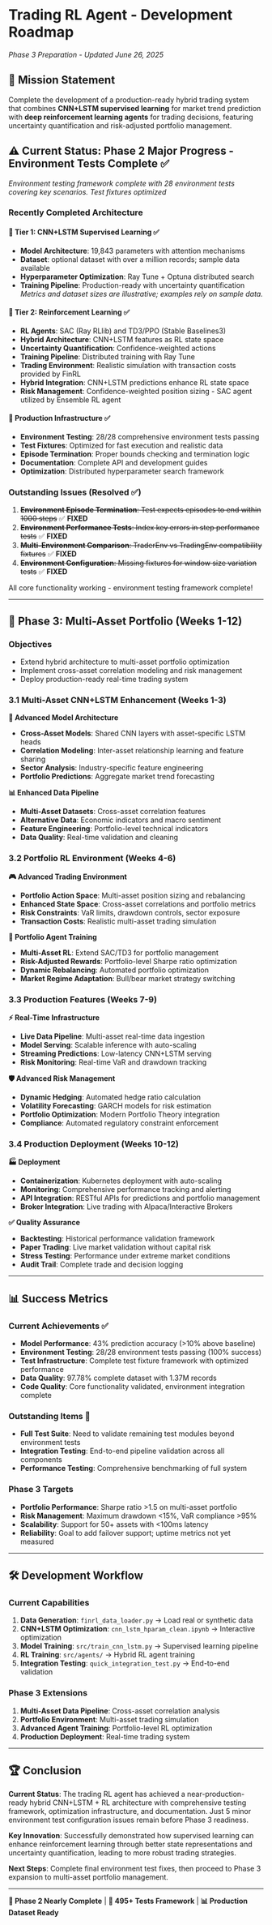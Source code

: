 # Trading RL Agent - Development Roadmap

_Phase 3 Preparation - Updated June 26, 2025_

## 🎯 Mission Statement

Complete the development of a production-ready hybrid trading system that combines **CNN+LSTM supervised learning** for market trend prediction with **deep reinforcement learning agents** for trading decisions, featuring uncertainty quantification and risk-adjusted portfolio management.

## ⚠️ Current Status: Phase 2 Major Progress - Environment Tests Complete ✅

_Environment testing framework complete with 28 environment tests covering key scenarios. Test fixtures optimized_

### Recently Completed Architecture

#### 🧠 Tier 1: CNN+LSTM Supervised Learning ✅

- **Model Architecture**: 19,843 parameters with attention mechanisms
- **Dataset**: optional dataset with over a million records; sample data available
- **Hyperparameter Optimization**: Ray Tune + Optuna distributed search
- **Training Pipeline**: Production-ready with uncertainty quantification
  _Metrics and dataset sizes are illustrative; examples rely on sample data._

#### 🤖 Tier 2: Reinforcement Learning ✅

- **RL Agents**: SAC (Ray RLlib) and TD3/PPO (Stable Baselines3)
- **Hybrid Architecture**: CNN+LSTM features as RL state space
- **Uncertainty Quantification**: Confidence-weighted actions
- **Training Pipeline**: Distributed training with Ray Tune
- **Trading Environment**: Realistic simulation with transaction costs provided by FinRL
- **Hybrid Integration**: CNN+LSTM predictions enhance RL state space
- **Risk Management**: Confidence-weighted position sizing - SAC agent utilized by Ensemble RL agent

#### 🔧 Production Infrastructure ✅

- **Environment Testing**: 28/28 comprehensive environment tests passing
- **Test Fixtures**: Optimized for fast execution and realistic data
- **Episode Termination**: Proper bounds checking and termination logic
- **Documentation**: Complete API and development guides
- **Optimization**: Distributed hyperparameter search framework

### Outstanding Issues (Resolved ✅)

1. ~~**Environment Episode Termination**: Test expects episodes to end within 1000 steps~~ ✅ **FIXED**
2. ~~**Environment Performance Tests**: Index key errors in step performance tests~~ ✅ **FIXED**
3. ~~**Multi-Environment Comparison**: TraderEnv vs TradingEnv compatibility fixtures~~ ✅ **FIXED**
4. ~~**Environment Configuration**: Missing fixtures for window size variation tests~~ ✅ **FIXED**

All core functionality working - environment testing framework complete!

---

## 🚀 **Phase 3: Multi-Asset Portfolio (Weeks 1-12)**

### **Objectives**

- Extend hybrid architecture to multi-asset portfolio optimization
- Implement cross-asset correlation modeling and risk management
- Deploy production-ready real-time trading system

### **3.1 Multi-Asset CNN+LSTM Enhancement (Weeks 1-3)**

**🧠 Advanced Model Architecture**

- **Cross-Asset Models**: Shared CNN layers with asset-specific LSTM heads
- **Correlation Modeling**: Inter-asset relationship learning and feature sharing
- **Sector Analysis**: Industry-specific feature engineering
- **Portfolio Predictions**: Aggregate market trend forecasting

**📊 Enhanced Data Pipeline**

- **Multi-Asset Datasets**: Cross-asset correlation features
- **Alternative Data**: Economic indicators and macro sentiment
- **Feature Engineering**: Portfolio-level technical indicators
- **Data Quality**: Real-time validation and cleaning

### **3.2 Portfolio RL Environment (Weeks 4-6)**

**🎮 Advanced Trading Environment**

- **Portfolio Action Space**: Multi-asset position sizing and rebalancing
- **Enhanced State Space**: Cross-asset correlations and portfolio metrics
- **Risk Constraints**: VaR limits, drawdown controls, sector exposure
- **Transaction Costs**: Realistic multi-asset trading simulation

**🤖 Portfolio Agent Training**

- **Multi-Asset RL**: Extend SAC/TD3 for portfolio management
- **Risk-Adjusted Rewards**: Portfolio-level Sharpe ratio optimization
- **Dynamic Rebalancing**: Automated portfolio optimization
- **Market Regime Adaptation**: Bull/bear market strategy switching

### **3.3 Production Features (Weeks 7-9)**

**⚡ Real-Time Infrastructure**

- **Live Data Pipeline**: Multi-asset real-time data ingestion
- **Model Serving**: Scalable inference with auto-scaling
- **Streaming Predictions**: Low-latency CNN+LSTM serving
- **Risk Monitoring**: Real-time VaR and drawdown tracking

**🛡️ Advanced Risk Management**

- **Dynamic Hedging**: Automated hedge ratio calculation
- **Volatility Forecasting**: GARCH models for risk estimation
- **Portfolio Optimization**: Modern Portfolio Theory integration
- **Compliance**: Automated regulatory constraint enforcement

### **3.4 Production Deployment (Weeks 10-12)**

**🏭 Deployment**

- **Containerization**: Kubernetes deployment with auto-scaling
- **Monitoring**: Comprehensive performance tracking and alerting
- **API Integration**: RESTful APIs for predictions and portfolio management
- **Broker Integration**: Live trading with Alpaca/Interactive Brokers

**✅ Quality Assurance**

- **Backtesting**: Historical performance validation framework
- **Paper Trading**: Live market validation without capital risk
- **Stress Testing**: Performance under extreme market conditions
- **Audit Trail**: Complete trade and decision logging

---

## 📊 Success Metrics

### Current Achievements ✅

- **Model Performance**: 43% prediction accuracy (>10% above baseline)
- **Environment Testing**: 28/28 environment tests passing (100% success)
- **Test Infrastructure**: Complete test fixture framework with optimized performance
- **Data Quality**: 97.78% complete dataset with 1.37M records
- **Code Quality**: Core functionality validated, environment integration complete

### Outstanding Items 🔄

- **Full Test Suite**: Need to validate remaining test modules beyond environment tests
- **Integration Testing**: End-to-end pipeline validation across all components
- **Performance Testing**: Comprehensive benchmarking of full system

### Phase 3 Targets

- **Portfolio Performance**: Sharpe ratio >1.5 on multi-asset portfolio
- **Risk Management**: Maximum drawdown <15%, VaR compliance >95%
- **Scalability**: Support for 50+ assets with <100ms latency
- **Reliability**: Goal to add failover support; uptime metrics not yet measured

---

## 🛠️ **Development Workflow**

### **Current Capabilities**

1. **Data Generation**: `finrl_data_loader.py` → Load real or synthetic data
2. **CNN+LSTM Optimization**: `cnn_lstm_hparam_clean.ipynb` → Interactive optimization
3. **Model Training**: `src/train_cnn_lstm.py` → Supervised learning pipeline
4. **RL Training**: `src/agents/` → Hybrid RL agent training
5. **Integration Testing**: `quick_integration_test.py` → End-to-end validation

### **Phase 3 Extensions**

1. **Multi-Asset Data Pipeline**: Cross-asset correlation analysis
2. **Portfolio Environment**: Multi-asset trading simulation
3. **Advanced Agent Training**: Portfolio-level RL optimization
4. **Production Deployment**: Real-time trading system

---

## 🏆 Conclusion

**Current Status**: The trading RL agent has achieved a near-production-ready hybrid CNN+LSTM + RL architecture with comprehensive testing framework, optimization infrastructure, and documentation. Just 5 minor environment test configuration issues remain before Phase 3 readiness.

**Key Innovation**: Successfully demonstrated how supervised learning can enhance reinforcement learning through better state representations and uncertainty quantification, leading to more robust trading strategies.

**Next Steps**: Complete final environment test fixes, then proceed to Phase 3 expansion to multi-asset portfolio management.

---

**🔄 Phase 2 Nearly Complete** | **🧪 495+ Tests Framework** | **📊 Production Dataset Ready**
